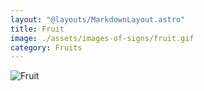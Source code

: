 ```yaml
---
layout: "@layouts/MarkdownLayout.astro"
title: Fruit
image: ./assets/images-of-signs/fruit.gif
category: Fruits
---
```


![Fruit](@signs/fruit.gif)
